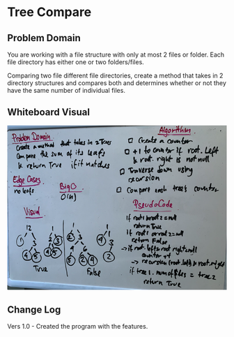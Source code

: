 # Tree Compare

## Problem Domain
You are working with a file structure with only at most 2 files or folder. Each file directory has either one or two folders/files.

Comparing two file different file directories, create a method that takes in 2 directory structures and compares both and determines whether or not they have the same number of individual files.


## Whiteboard Visual
![alt text](https://github.com/teddydamian/CSharp-data-structures-algorithms/blob/master/assets/treecompare.png)

## Change Log
Vers 1.0 - Created the program with the features.
